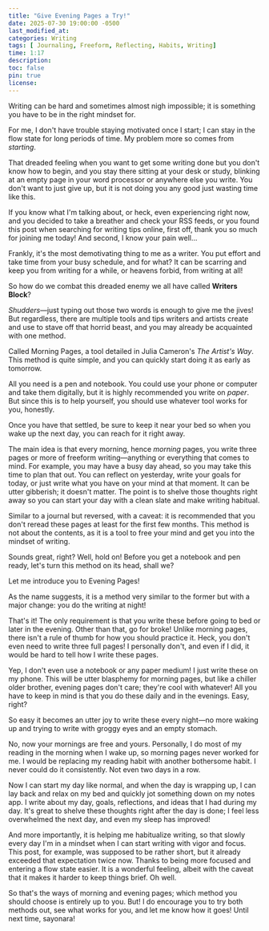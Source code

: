 ```yaml
---
title: "Give Evening Pages a Try!"
date: 2025-07-30 19:00:00 -0500
last_modified_at:
categories: Writing
tags: [ Journaling, Freeform, Reflecting, Habits, Writing]
time: 1:17
description:
toc: false
pin: true
license: 
---
```


Writing can be hard and sometimes almost nigh impossible; it is something you have to be in the right mindset for.

For me, I don't have trouble staying motivated once I start; I can stay in the flow state for long periods of time. My problem more so comes from *starting*.

That dreaded feeling when you want to get some writing done but you don't know how to begin, and you stay there sitting at your desk or study, blinking at an empty page in your word processor or anywhere else you write. You don't want to just give up, but it is not doing you any good just wasting time like this.

If you know what I'm talking about, or heck, even experiencing right now, and you decided to take a breather and check your RSS feeds, or you found this post when searching for writing tips online, first off, thank you so much for joining me today! And second, I know your pain well...

Frankly, it's the most demotivating thing to me as a writer. You put effort and take time from your busy schedule, and for what? It can be scarring and keep you from writing for a while, or heavens forbid, from writing at all!

So how do we combat this dreaded enemy we all have called **Writers Block**?

*Shudders*—just typing out those two words is enough to give me the jives! But regardless, there are multiple tools and tips writers and artists create and use to stave off that horrid beast, and you may already be acquainted with one method.

Called Morning Pages, a tool detailed in Julia Cameron's *The Artist's Way*. This method is quite simple, and you can quickly start doing it as early as tomorrow.

All you need is a pen and notebook. You could use your phone or computer and take them digitally, but it is highly recommended you write on *paper*. But since this is to help yourself, you should use whatever tool works for you, honestly.

Once you have that settled, be sure to keep it near your bed so when you wake up the next day, you can reach for it right away.

The main idea is that every morning, hence *morning* pages, you write three pages or more of freeform writing—anything or everything that comes to mind. For example, you may have a busy day ahead, so you may take this time to plan that out. You can reflect on yesterday, write your goals for today, or just write what you have on your mind at that moment. It can be utter gibberish; it doesn't matter. The point is to shelve those thoughts right away so you can start your day with a clean slate and make writing habitual.

Similar to a journal but reversed, with a caveat: it is recommended that you don't reread these pages at least for the first few months. This method is not about the contents, as it is a tool to free your mind and get you into the mindset of writing.

Sounds great, right? Well, hold on! Before you get a notebook and pen ready, let's turn this method on its head, shall we?

Let me introduce you to Evening Pages!

As the name suggests, it is a method very similar to the former but with a major change: you do the writing at night!

That's it! The only requirement is that you write these before going to bed or later in the evening. Other than that, go for broke! Unlike morning pages, there isn't a rule of thumb for how you should practice it. Heck, you don't even need to write three full pages! I personally don't, and even if I did, it would be hard to tell how I write these pages.

Yep, I don't even use a notebook or any paper medium! I just write these on my phone. This will be utter blasphemy for morning pages, but like a chiller older brother, evening pages don't care; they're cool with whatever! All you have to keep in mind is that you do these daily and in the evenings. Easy, right?

So easy it becomes an utter joy to write these every night—no more waking up and trying to write with groggy eyes and an empty stomach.

No, now your mornings are free and yours. Personally, I do most of my reading in the morning when I wake up, so morning pages never worked for me. I would be replacing my reading habit with another bothersome habit. I never could do it consistently. Not even two days in a row.

Now I can start my day like normal, and when the day is wrapping up, I can lay back and relax on my bed and quickly jot something down on my notes app. I write about my day, goals, reflections, and ideas that I had during my day. It's great to shelve these thoughts right after the day is done; I feel less overwhelmed the next day, and even my sleep has improved!
 
And more importantly, it is helping me habitualize writing, so that slowly every day I'm in a mindset when I can start writing with vigor and focus. This post, for example, was supposed to be rather short, but it already exceeded that expectation twice now. Thanks to being more focused and entering a flow state easier. It is a wonderful feeling, albeit with the caveat that it makes it harder to keep things brief. Oh well.

So that's the ways of morning and evening pages; which method you should choose is entirely up to you. But! I do encourage you to try both methods out, see what works for you, and let me know how it goes! Until next time, sayonara!


